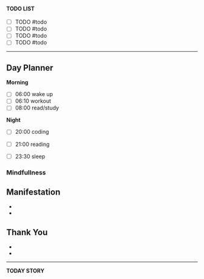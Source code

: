 #### TODO LIST
- [ ] TODO  #todo  
- [ ] TODO  #todo 
- [ ] TODO  #todo 
- [ ] TODO  #todo 
---
## Day Planner 
**Morning**
- [ ] 06:00 wake up
- [ ] 06:10 workout
- [ ] 08:00 read/study

**Night**
- [ ] 20:00 coding
- [ ] 21:00 reading
- [ ] 23:30 sleep


### Mindfullness
**Manifestation**
- 
- 
- 
**Thank You**
- 
- 
- 
---
**TODAY STORY**
